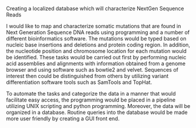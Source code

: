
Creating a localized database which will characterize NextGen Sequence Reads

I would like to map and characterize somatic mutations that are found in Next Generation Sequence DNA reads using programming and a number of different bioinformatics software.  The mutations would be typed based on nucleic base insertions and deletions and protein coding region.  In addition, the nucleotide position and chromosome location for each mutation would be identified.  These tasks would be carried out first by performing nucleic acid assemblies and alignments with information obtained from a genome browser and using software such as bowtie2 and velvet.  Sequences of interest then could be distinguished from others by utilizing variant differentiation software tools such as SamTools and TopHat. 

To automate the tasks and categorize the data in a manner that would facilitate easy access, the programming would be placed in a pipeline utilizing UNIX scripting and python programming.  Moreover, the data will be organized in a database.  Routine queries into the database would be made more user friendly by creating a GUI front end.
